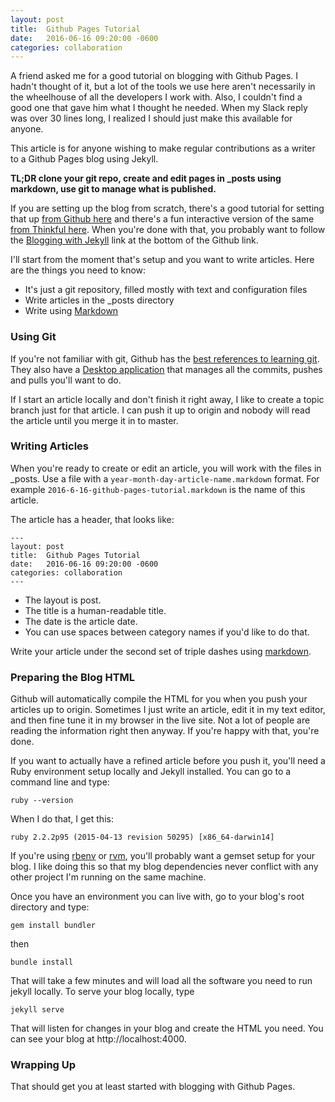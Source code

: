 ```yaml
---
layout: post
title:  Github Pages Tutorial
date:   2016-06-16 09:20:00 -0600
categories: collaboration
---
```


A friend asked me for a good tutorial on blogging with Github Pages.  I hadn't thought of it, but a lot of the tools we use here aren't necessarily in the wheelhouse of all the developers I work with.  Also, I couldn't find a good one that gave him what I thought he needed.  When my Slack reply was over 30 lines long, I realized I should just make this available for anyone.

This article is for anyone wishing to make regular contributions as a writer to a Github Pages blog using Jekyll.

**TL;DR clone your git repo, create and edit pages in _posts using markdown, use git to manage what is published.**

If you are setting up the blog from scratch, there's a good tutorial for setting that up [from Github here](https://pages.github.com/) and there's a fun interactive version of the same [from Thinkful here](https://www.thinkful.com/learn/a-guide-to-using-github-pages/).  When you're done with that, you probably want to follow the [Blogging with Jekyll](https://help.github.com/articles/using-jekyll-with-pages) link at the bottom of the Github link.

I'll start from the moment that's setup and you want to write articles.  Here are the things you need to know:

* It's just a git repository, filled mostly with text and configuration files
* Write articles in the _posts directory
* Write using [Markdown](https://github.com/adam-p/markdown-here/wiki/Markdown-Cheatsheet)

### Using Git
If you're not familiar with git, Github has the [best references to learning git](https://help.github.com/articles/good-resources-for-learning-git-and-github/).  They also have a [Desktop application](https://desktop.github.com/) that manages all the commits, pushes and pulls you'll want to do.

If I start an article locally and don't finish it right away, I like to create a topic branch just for that article. I can push it up to origin and nobody will read the article until you merge it in to master.

### Writing Articles

When you're ready to create or edit an article, you will work with the files in _posts.  Use a file with a `year-month-day-article-name.markdown` format.  For example `2016-6-16-github-pages-tutorial.markdown` is the name of this article.

The article has a header, that looks like:

    ---
    layout: post
    title:  Github Pages Tutorial
    date:   2016-06-16 09:20:00 -0600
    categories: collaboration
    ---

* The layout is post.
* The title is a human-readable title.
* The date is the article date.
* You can use spaces between category names if you'd like to do that.

Write your article under the second set of triple dashes using [markdown](https://github.com/adam-p/markdown-here/wiki/Markdown-Cheatsheet).

### Preparing the Blog HTML

Github will automatically compile the HTML for you when you push your articles up to origin.  Sometimes I just write an article, edit it in my text editor, and then fine tune it in my browser in the live site.  Not a lot of people are reading the information right then anyway.  If you're happy with that, you're done.

If you want to actually have a refined article before you push it, you'll need a Ruby environment setup locally and Jekyll installed.  You can go to a command line and type:

    ruby --version

When I do that, I get this:

    ruby 2.2.2p95 (2015-04-13 revision 50295) [x86_64-darwin14]

If you're using [rbenv](https://github.com/rbenv/rbenv) or [rvm](https://rvm.io/), you'll probably want a gemset setup for your blog.  I like doing this so that my blog dependencies never conflict with any other project I'm running on the same machine.

Once you have an environment you can live with, go to your blog's root directory and type:

    gem install bundler

then

    bundle install

That will take a few minutes and will load all the software you need to run jekyll locally.  To serve your blog locally, type

    jekyll serve

That will listen for changes in your blog and create the HTML you need.  You can see your blog at http://localhost:4000.

### Wrapping Up

That should get you at least started with blogging with Github Pages.